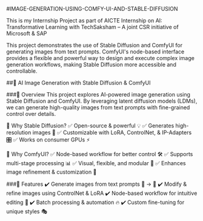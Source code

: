 #IMAGE-GENERATION-USING-COMFY-UI-AND-STABLE-DIFFUSION

This is my Internship Project as part of AICTE Internship on AI: Transformative Learning with TechSaksham – A joint CSR initiative of Microsoft & SAP

This project demonstrates the use of Stable Diffusion and ComfyUI for generating images from text prompts. ComfyUI's node-based interface provides a flexible and powerful way to design and execute complex image generation workflows, making Stable Diffusion more accessible and controllable.



##🎨 AI Image Generation with Stable Diffusion & ComfyUI


###🚀 Overview
This project explores AI-powered image generation using Stable Diffusion and ComfyUI. By leveraging latent diffusion models (LDMs), we can generate high-quality images from text prompts with fine-grained control over details.

🔹 Why Stable Diffusion?
✅ Open-source & powerful 💡
✅ Generates high-resolution images 📸
✅ Customizable with LoRA, ControlNet, & IP-Adapters 🎛️
✅ Works on consumer GPUs ⚡

🔹 Why ComfyUI?
✅ Node-based workflow for better control 🛠️
✅ Supports multi-stage processing 📊
✅ Visual, flexible, and modular 🚀
✅ Enhances image refinement & customization 🎨

###📌 Features
✔️ Generate images from text prompts 📝 → 🎨
✔️ Modify & refine images using ControlNet & LoRA
✔️ Node-based workflow for intuitive editing 🔄
✔️ Batch processing & automation 🔥
✔️ Custom fine-tuning for unique styles 🎭
